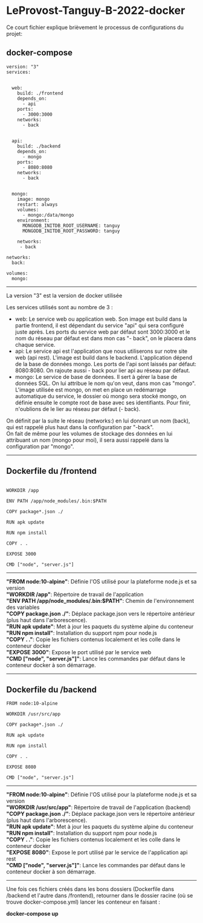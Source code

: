 # LeProvost-Tanguy-B-2022-docker



Ce court fichier explique brièvement le processus de configurations du projet: 



## docker-compose

```
version: "3"
services:


  web:
    build: ./frontend
    depends_on:
      - api
    ports:
      - 3000:3000
    networks:
      - back


  api:
    build: ./backend
    depends_on:
      - mongo
    ports:
      - 8080:8080
    networks: 
      - back


  mongo:
    image: mongo
    restart: always
    volumes: 
      - mongo:/data/mongo
    environment: 
      MONGODB_INITDB_ROOT_USERNAME: tanguy
      MONGODB_INITDB_ROOT_PASSWORD: tanguy

    networks: 
     - back

networks:
  back:

volumes: 
  mongo:
```

---------------------------------------------------------------------------------------------------------------------------------------------------------------------


La version "3" est la version de docker utilisée

Les services utilisés sont au nombre de 3 : 

* web: Le service web ou application web. Son image est build dans la partie frontend, il est dépendant du service "api" qui sera configuré juste après. Les ports du service web par défaut sont 3000:3000 et le nom du réseau par défaut est dans mon cas "- back", on le placera dans chaque service.
* api: Le service api est l'application que nous utiliserons sur notre site web (api rest). L'image est build dans le backend. L'application dépend de la base de données mongo. Les ports de l'api sont laissés par défaut: 8080:8080. On rajoute aussi - back pour lier api au réseau par défaut.
* mongo: Le service de base de données. Il sert à gérer la base de données SQL. On lui attribue le nom qu'on veut, dans mon cas "mongo". L'image utilisée est mongo, on met en place un redémarrage automatique du service, le dossier où mongo sera stocké mongo, on définie ensuite le compte root de base avec ses identifiants. Pour finir, n'oublions de le lier au réseau par défaut (- back).

On définit par la suite le réseau (networks:) en lui donnant un nom (back), qui est rappelé plus haut dans la configuration par "-back".  
On fait de même pour les volumes de stockage des données en lui attribuant un nom (mongo pour moi), il sera aussi rappelé dans la configuration par "mongo".  


---------------------------------------------------------------------------------------------------------------------------------------------------------------------


## Dockerfile du /frontend


```FROM node:10-alpine

WORKDIR /app

ENV PATH /app/node_modules/.bin:$PATH

COPY package*.json ./

RUN apk update

RUN npm install

COPY . .

EXPOSE 3000

CMD ["node", "server.js"]
````

---------------------------------------------------------------------------------------------------------------------------------------------------------------------


**"FROM node:10-alpine"**: Définie l'OS utilisé pour la plateforme node.js et sa version  
**"WORKDIR /app"**: Répertoire de travail de l'application  
**"ENV PATH /app/node_modules/.bin:$PATH"**: Chemin de l'environnement des variables  
**"COPY package.json ./"**: Déplace package.json vers le répertoire antérieur (plus haut dans l'arborescence).  
**"RUN apk update"**: Met à jour les paquets du système alpine du conteneur  
**"RUN npm install"**: Installation du support npm pour node.js  
**"COPY . ."**: Copie les fichiers contenus localement et les colle dans le conteneur docker  
**"EXPOSE 3000"**: Expose le port utilisé par le service web  
**"CMD ["node", "server.js"]"**: Lance les commandes par défaut dans le conteneur docker à son démarrage.  


---------------------------------------------------------------------------------------------------------------------------------------------------------------------


## Dockerfile du /backend

```
FROM node:10-alpine

WORKDIR /usr/src/app

COPY package*.json ./

RUN apk update

RUN npm install

COPY . .

EXPOSE 8080

CMD ["node", "server.js"]
```

---------------------------------------------------------------------------------------------------------------------------------------------------------------------


**"FROM node:10-alpine"**: Définie l'OS utilisé pour la plateforme node.js et sa version  
**"WORKDIR /usr/src/app"**: Répertoire de travail de l'application (backend)  
**"COPY package.json ./"**: Déplace package.json vers le répertoire antérieur (plus haut dans l'arborescence).  
**"RUN apk update"**: Met à jour les paquets du système alpine du conteneur  
**"RUN npm install"**: Installation du support npm pour node.js  
**"COPY . ."**: Copie les fichiers contenus localement et les colle dans le conteneur docker  
**"EXPOSE 8080"**: Expose le port utilisé par le service de l'application api rest  
**"CMD ["node", "server.js"]"**: Lance les commandes par défaut dans le conteneur docker à son démarrage.  

---------------------------------------------------------------------------------------------------------------------------------------------------------------------

Une fois ces fichiers créés dans les bons dossiers (Dockerfile dans /backend et l'autre dans /frontend), retourner dans le dossier racine (où se trouve docker-compose.yml) lancer les conteneur en faisant :  

**docker-compose up** 
